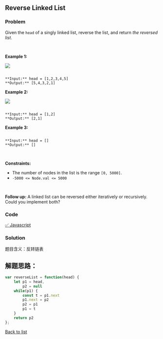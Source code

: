 Reverse Linked List
---
### Problem
Given the `head` of a singly linked list, reverse the list, and return *the reversed list*.


 


**Example 1:**


![](https://assets.leetcode.com/uploads/2021/02/19/rev1ex1.jpg)

```

**Input:** head = [1,2,3,4,5]
**Output:** [5,4,3,2,1]

```

**Example 2:**


![](https://assets.leetcode.com/uploads/2021/02/19/rev1ex2.jpg)

```

**Input:** head = [1,2]
**Output:** [2,1]

```

**Example 3:**



```

**Input:** head = []
**Output:** []

```

 


**Constraints:**


* The number of nodes in the list is the range `[0, 5000]`.
* `-5000 <= Node.val <= 5000`


 


**Follow up:** A linked list can be reversed either iteratively or recursively. Could you implement both?


### Code
[✅ Javascript](./solution.js)
### Solution
题目含义：反转链表

解题思路：
- 

```javascript
var reverseList = function(head) {
    let p1 = head,
        p2 = null
    while(p1) {
        const t = p1.next
        p1.next = p2
        p2 = p1
        p1 = t
    }
    return p2
};
```

[Back to list](../README.md)